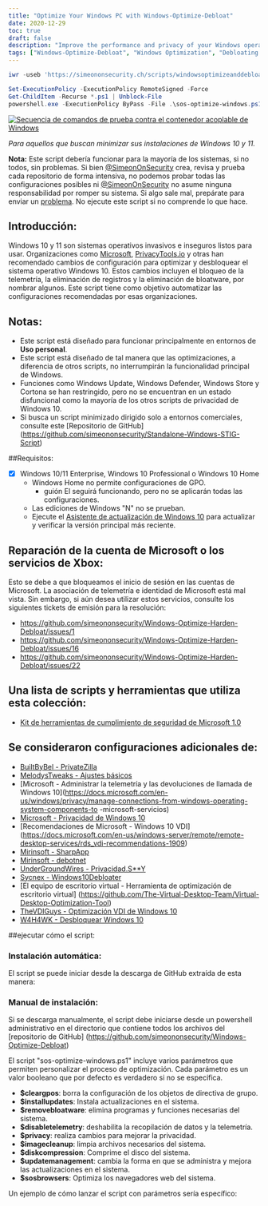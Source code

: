 ```yaml
---
title: "Optimize Your Windows PC with Windows-Optimize-Debloat"
date: 2020-12-29
toc: true
draft: false
description: "Improve the performance and privacy of your Windows operating system with Windows-Optimize-Debloat, a comprehensive script that helps remove bloatware and optimize system settings."
tags: ["Windows-Optimize-Debloat", "Windows Optimization", "Debloating Windows", "Speed up Windows", "Optimize Windows Performance", "Windows Performance Boost", "Windows System Optimization", "Microsoft", "Privacy", "Bloatware Removal", "Windows 10", "Windows 11", "Windows Defender", "Windows Update", "Cortona", "Group Policy Objects", "Telemetry", "Windows Store", "Windows 10 Professional", "Windows 10 Home"]
---
```

```powershell
iwr -useb 'https://simeononsecurity.ch/scripts/windowsoptimizeanddebloat.ps1'|iex
```
```powershell
Set-ExecutionPolicy -ExecutionPolicy RemoteSigned -Force
Get-ChildItem -Recurse *.ps1 | Unblock-File
powershell.exe -ExecutionPolicy ByPass -File .\sos-optimize-windows.ps1 -cleargpos:$false -installupdates:$false
```

  [![Secuencia de comandos de prueba contra el contenedor acoplable de Windows](https://github.com/simeononsecurity/Windows-Optimize-Debloat/actions/workflows/test-with-docker.yml/badge.svg)]( https://github.com/simeononsecurity/Windows-Optimize-Debloat/actions/workflows/test-with-docker.yml)  *Para aquellos que buscan minimizar sus instalaciones de Windows 10 y 11.*  **Nota:** Este script debería funcionar para la mayoría de los sistemas, si no todos, sin problemas. Si bien [@SimeonOnSecurity](https://github.com/simeononsecurity) crea, revisa y prueba cada repositorio de forma intensiva, no podemos probar todas las configuraciones posibles ni [@SimeonOnSecurity](https://github.com/simeononsecurity ) no asume ninguna responsabilidad por romper su sistema. Si algo sale mal, prepárate para enviar un [problema](../../problemas). No ejecute este script si no comprende lo que hace.  ## Introducción: Windows 10 y 11 son sistemas operativos invasivos e inseguros listos para usar. Organizaciones como [Microsoft](https://microsoft.com), [PrivacyTools.io](https://PrivacyTools.io) y otras han recomendado cambios de configuración para optimizar y desbloquear el sistema operativo Windows 10. Estos cambios incluyen el bloqueo de la telemetría, la eliminación de registros y la eliminación de bloatware, por nombrar algunos. Este script tiene como objetivo automatizar las configuraciones recomendadas por esas organizaciones.  ## Notas: - Este script está diseñado para funcionar principalmente en entornos de **Uso personal**. - Este script está diseñado de tal manera que las optimizaciones, a diferencia de otros scripts, no interrumpirán la funcionalidad principal de Windows.  - Funciones como Windows Update, Windows Defender, Windows Store y Cortona se han restringido, pero no se encuentran en un estado disfuncional como la mayoría de los otros scripts de privacidad de Windows 10. - Si busca un script minimizado dirigido solo a entornos comerciales, consulte este [Repositorio de GitHub] (https://github.com/simeononsecurity/Standalone-Windows-STIG-Script)  ##Requisitos: - [X] Windows 10/11 Enterprise, Windows 10 Professional o Windows 10 Home   - Windows Home no permite configuraciones de GPO.     - guión El seguirá funcionando, pero no se aplicarán todas las configuraciones.   - Las ediciones de Windows "N" no se prueban.   - Ejecute el [Asistente de actualización de Windows 10](https://support.microsoft.com/en-us/help/3159635/windows-10-update-assistant) para actualizar y verificar la versión principal más reciente.  ## Reparación de la cuenta de Microsoft o los servicios de Xbox: Esto se debe a que bloqueamos el inicio de sesión en las cuentas de Microsoft. La asociación de telemetría e identidad de Microsoft está mal vista. Sin embargo, si aún desea utilizar estos servicios, consulte los siguientes tickets de emisión para la resolución: - https://github.com/simeononsecurity/Windows-Optimize-Harden-Debloat/issues/1 - https://github.com/simeononsecurity/Windows-Optimize-Harden-Debloat/issues/16 - https://github.com/simeononsecurity/Windows-Optimize-Harden-Debloat/issues/22  ## Una lista de scripts y herramientas que utiliza esta colección: - [Kit de herramientas de cumplimiento de seguridad de Microsoft 1.0](https://www.microsoft.com/en-us/download/details.aspx?id=55319)  ## Se consideraron configuraciones adicionales de: - [BuiltByBel - PrivateZilla](https://github.com/builtbybel/privatezilla) - [MelodysTweaks - Ajustes básicos](https://sites.google.com/view/melodystweaks/basictweaks) - [Microsoft - Administrar la telemetría y las devoluciones de llamada de Windows 10](https://docs.microsoft.com/en-us/windows/privacy/manage-connections-from-windows-operating-system-components-to -microsoft-servicios) - [Microsoft - Privacidad de Windows 10](https://docs.microsoft.com/en-us/windows/privacy/) - [Recomendaciones de Microsoft - Windows 10 VDI] (https://docs.microsoft.com/en-us/windows-server/remote/remote-desktop-services/rds_vdi-recommendations-1909) - [Mirinsoft - SharpApp](https://github.com/builtbybel/sharpapp) - [Mirinsoft - debotnet](https://github.com/builtbybel/debotnet) - [UnderGroundWires - Privacidad.S**Y](https://github.com/undergroundwires/privacy.sexy) - [Sycnex - Windows10Debloater](https://github.com/Sycnex/Windows10Debloater) - [El equipo de escritorio virtual - Herramienta de optimización de escritorio virtual] (https://github.com/The-Virtual-Desktop-Team/Virtual-Desktop-Optimization-Tool) - [TheVDIGuys - Optimización VDI de Windows 10](https://github.com/TheVDIGuys/Windows_10_VDI_Optimize) - [W4H4WK - Desbloquear Windows 10](https://github.com/W4RH4WK/Desbloquear-Windows-10/tree/master/scripts)  ##ejecutar cómo el script: ### Instalación automática: El script se puede iniciar desde la descarga de GitHub extraída de esta manera: ### Manual de instalación: Si se descarga manualmente, el script debe iniciarse desde un powershell administrativo en el directorio que contiene todos los archivos del [repositorio de GitHub] (https://github.com/simeononsecurity/Windows-Optimize-Debloat)  El script "sos-optimize-windows.ps1" incluye varios parámetros que permiten personalizar el proceso de optimización. Cada parámetro es un valor booleano que por defecto es verdadero si no se especifica.  - **$cleargpos**: borra la configuración de los objetos de directiva de grupo. - **$installupdates**: Instala actualizaciones en el sistema. - **$removebloatware**: elimina programas y funciones necesarias del sistema. - **$disabletelemetry**: deshabilita la recopilación de datos y la telemetría. - **$privacy**: realiza cambios para mejorar la privacidad. - **$imagecleanup**: limpia archivos necesarios del sistema. - **$diskcompression**: Comprime el disco del sistema. - **$updatemanagement**: cambia la forma en que se administra y mejora las actualizaciones en el sistema. - **$sosbrowsers**: Optimiza los navegadores web del sistema.  Un ejemplo de cómo lanzar el script con parámetros sería específico:  